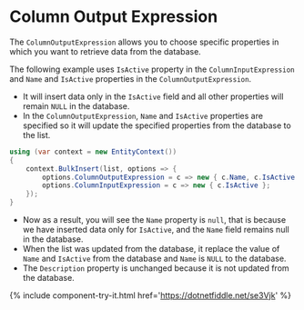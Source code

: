 # Column Output Expression

The `ColumnOutputExpression` allows you to choose specific properties in which you want to retrieve data from the database.

The following example uses `IsActive` property in the `ColumnInputExpression` and `Name` and `IsActive` properties in the `ColumnOutputExpression`. 

 - It will insert data only in the `IsActive` field and all other properties will remain `NULL` in the database.
 - In the `ColumnOutputExpression`, `Name` and `IsActive` properties are specified so it will update the specified properties from the database to the list.

```csharp
using (var context = new EntityContext())
{
    context.BulkInsert(list, options => {
        options.ColumnOutputExpression = c => new { c.Name, c.IsActive };
        options.ColumnInputExpression = c => new { c.IsActive };
    });
} 
```

 - Now as a result, you will see the `Name` property is `null`, that is because we have inserted data only for `IsActive`, and the `Name` field remains null in the database.
 - When the list was updated from the database, it replace the value of `Name` and `IsActive` from the database and `Name` is `NULL` to the database.
 - The `Description` property is unchanged because it is not updated from the database.

{% include component-try-it.html href='https://dotnetfiddle.net/se3Vjk' %}
